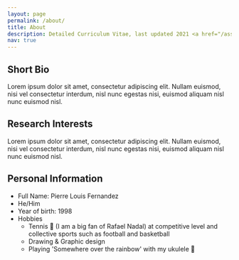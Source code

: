 ```yaml
---
layout: page
permalink: /about/
title: About
description: Detailed Curriculum Vitae, last updated 2021 <a href="/assets/pdf/cv.pdf"><i class="fas fa-download"></i></a>
nav: true
---
```



## Short Bio

Lorem ipsum dolor sit amet, consectetur adipiscing elit. Nullam euismod, nisi vel consectetur interdum, nisl nunc egestas nisi, euismod aliquam nisl nunc euismod nisl.

## Research Interests

Lorem ipsum dolor sit amet, consectetur adipiscing elit. Nullam euismod, nisi vel consectetur interdum, nisl nunc egestas nisi, euismod aliquam nisl nunc euismod nisl.

## Personal Information
- Full Name: Pierre Louis Fernandez
- He/Him
- Year of birth: 1998 
- Hobbies
    - Tennis 🎾 (I am a big fan of Rafael Nadal) at competitive level and collective sports such as football and basketball
    - Drawing & Graphic design 
    - Playing 'Somewhere over the rainbow' with my ukulele 🎸

